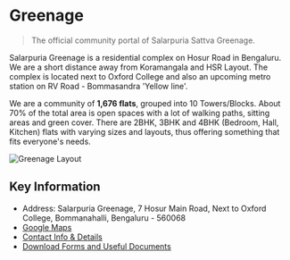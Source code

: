 # Greenage

> The official community portal of Salarpuria Sattva Greenage.

Salarpuria Greenage is a residential complex on Hosur Road in Bengaluru. We are a short distance away from Koramangala and HSR Layout. The complex is located next to Oxford College and also an upcoming metro station on RV Road - Bommasandra 'Yellow line'.
  
We are a community of **1,676 flats**, grouped into 10 Towers/Blocks. About 70% of the total area is open spaces with a lot of walking paths, sitting areas and green cover. There are 2BHK, 3BHK and 4BHK (Bedroom, Hall, Kitchen) flats with varying sizes and layouts, thus offering something that fits everyone's needs.

![Greenage Layout](/assets/images/greenage-layout.png "Greenage Layout")

## Key Information

- Address: Salarpuria Greenage, 7 Hosur Main Road, Next to Oxford College, Bommanahalli, Bengaluru - 560068
- [Google Maps](https://goo.gl/maps/DJB7JAjHRAXRLe3W8)
- [Contact Info & Details](/contact)
- [Download Forms and Useful Documents](https://bit.ly/greenage-info)